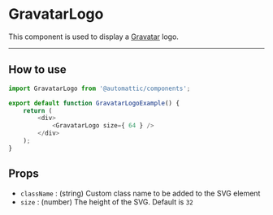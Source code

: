 # GravatarLogo

This component is used to display a [Gravatar](https://gravatar.com/) logo.

---

## How to use

```js
import GravatarLogo from '@automattic/components';

export default function GravatarLogoExample() {
	return (
		<div>
			<GravatarLogo size={ 64 } />
		</div>
	);
}
```

## Props

- `className` : (string) Custom class name to be added to the SVG element
- `size` : (number) The height of the SVG. Default is `32`
